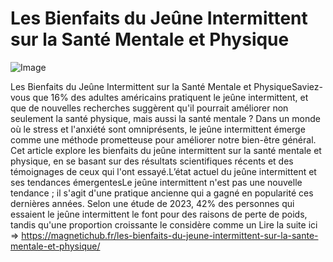 # Les Bienfaits du Jeûne Intermittent sur la Santé Mentale et Physique

![Image](https://images.pexels.com/photos/2827392/pexels-photo-2827392.jpeg?auto=compress&cs=tinysrgb&h=650&w=940)

Les Bienfaits du Jeûne Intermittent sur la Santé Mentale et PhysiqueSaviez-vous que 16% des adultes américains pratiquent le jeûne intermittent, et que de nouvelles recherches suggèrent qu'il pourrait améliorer non seulement la santé physique, mais aussi la santé mentale ? Dans un monde où le stress et l'anxiété sont omniprésents, le jeûne intermittent émerge comme une méthode prometteuse pour améliorer notre bien-être général. Cet article explore les bienfaits du jeûne intermittent sur la santé mentale et physique, en se basant sur des résultats scientifiques récents et des témoignages de ceux qui l'ont essayé.L’état actuel du jeûne intermittent et ses tendances émergentesLe jeûne intermittent n'est pas une nouvelle tendance ; il s'agit d'une pratique ancienne qui a gagné en popularité ces dernières années. Selon une étude de 2023, 42% des personnes qui essaient le jeûne intermittent le font pour des raisons de perte de poids, tandis qu'une proportion croissante le considère comme un  Lire la suite ici => https://magnetichub.fr/les-bienfaits-du-jeune-intermittent-sur-la-sante-mentale-et-physique/
